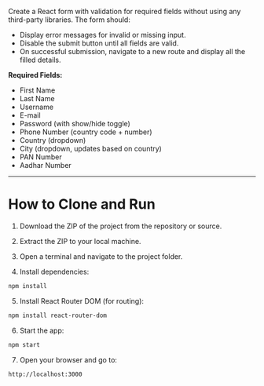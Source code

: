Create a React form with validation for required fields without using any third-party libraries. The form should:

* Display error messages for invalid or missing input.
* Disable the submit button until all fields are valid.
* On successful submission, navigate to a new route and display all the filled details.

**Required Fields:**

* First Name
* Last Name
* Username
* E-mail
* Password (with show/hide toggle)
* Phone Number (country code + number)
* Country (dropdown)
* City (dropdown, updates based on country)
* PAN Number
* Aadhar Number

---

# How to Clone and Run

1. Download the ZIP of the project from the repository or source.

2. Extract the ZIP to your local machine.

3. Open a terminal and navigate to the project folder.

4. Install dependencies:

```bash
npm install
```

5. Install React Router DOM (for routing):

```bash
npm install react-router-dom
```

6. Start the app:

```bash
npm start
```

7. Open your browser and go to:

``` bash
http://localhost:3000
```


